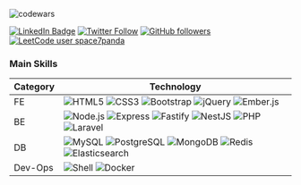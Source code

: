 ![codewars](https://www.codewars.com/users/space7panda/badges/small)

[![LinkedIn Badge](https://img.shields.io/badge/LinkedIn-0077B5?style=for-the-badge&logo=linkedin&logoColor=white&link=https://www.linkedin.com/in/gregory-myagkov/)](https://www.linkedin.com/in/gregory-myagkov/)
[![Twitter Follow](https://img.shields.io/static/v1?style=for-the-badge&message=Twitter&color=1D9BF0&logo=Twitter&logoColor=FFFFFF&label=)](https://twitter.com/space7panda)
[![GitHub followers](https://img.shields.io/github/followers/space7panda?logo=github&label=Follow&style=for-the-badge)](https://github.com/space7panda)
[![LeetCode user space7panda](https://img.shields.io/badge/dynamic/json?style=for-the-badge&labelColor=black&color=%23ffa116&label=Solved&query=solvedOverTotal&url=https%3A%2F%2Fleetcode-badge.vercel.app%2Fapi%2Fusers%2Fspace7panda&logo=leetcode&logoColor=yellow)](https://leetcode.com/space7panda/)

### Main Skills

| Category | Technology |
|----------|------------|
| FE       |![HTML5](https://img.shields.io/badge/-HTML5-E34F26?style=flat-square&logo=html5&logoColor=white) ![CSS3](https://img.shields.io/badge/-CSS3-1572B6?style=flat-square&logo=css3) ![Bootstrap](https://img.shields.io/badge/-Bootstrap-563D7C?style=flat-square&logo=bootstrap) ![jQuery](https://img.shields.io/badge/jQuery-0769AD?style=flat-square&logoColor=white&logo=jquery) ![Ember.js](https://img.shields.io/static/v1?style=flat-square&message=Ember.js&color=E04E39&logo=Ember.js&logoColor=FFFFFF&label=) |
| BE       | ![Node.js](https://img.shields.io/static/v1?style=flat-square&message=Node.js&color=339933&logo=Node.js&logoColor=FFFFFF&label=) ![Express](https://img.shields.io/static/v1?style=flat-square&message=Express&color=000000&logo=Express&logoColor=FFFFFF&label=) ![Fastify](https://img.shields.io/static/v1?style=flat-square&message=Fastify&color=000000&logo=Fastify&logoColor=FFFFFF&label=) ![NestJS](https://img.shields.io/static/v1?style=flat-square&message=NestJS&color=E0234E&logo=NestJS&logoColor=FFFFFF&label=) ![PHP](https://img.shields.io/static/v1?style=flat-square&message=PHP&color=777BB4&logo=PHP&logoColor=FFFFFF&label=) ![Laravel](https://img.shields.io/static/v1?style=flat-square&message=Laravel&color=FF2D20&logo=Laravel&logoColor=FFFFFF&label=) |
| DB       | ![MySQL](https://img.shields.io/static/v1?style=lat-square&message=MySQL&color=4479A1&logo=MySQL&logoColor=FFFFFF&label=) ![PostgreSQL](https://img.shields.io/static/v1?style=lat-square&message=PostgreSQL&color=4169E1&logo=PostgreSQL&logoColor=FFFFFF&label=) ![MongoDB](https://img.shields.io/static/v1?style=lat-square&message=MongoDB&color=47A248&logo=MongoDB&logoColor=FFFFFF&label=) ![Redis](https://img.shields.io/static/v1?style=lat-square&message=Redis&color=DC382D&logo=Redis&logoColor=FFFFFF&label=) ![Elasticsearch](https://img.shields.io/static/v1?style=lat-square&message=Elasticsearch&color=005571&logo=Elasticsearch&logoColor=FFFFFF&label=) |
| Dev-Ops  | ![Shell](https://img.shields.io/static/v1?style=flat-square&message=Shell&color=222222&logo=Shell&logoColor=FFD500&label=) ![Docker](https://img.shields.io/static/v1?style=flat-square&message=Docker&color=2496ED&logo=Docker&logoColor=FFFFFF&label=) |
<!--
**space7panda/space7panda** is a ✨ _special_ ✨ repository because its `README.md` (this file) appears on your GitHub profile.

Here are some ideas to get you started:

- 🔭 I’m currently working on ...
- 🌱 I’m currently learning ...
- 👯 I’m looking to collaborate on ...
- 🤔 I’m looking for help with ...
- 💬 Ask me about ...
- 📫 How to reach me: ...
- 😄 Pronouns: ...
- ⚡ Fun fact: ...
-->

